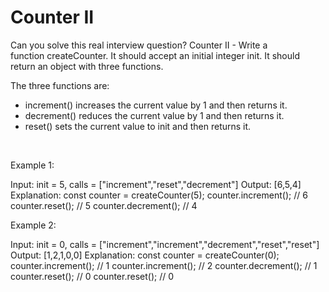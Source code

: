 # Counter II

Can you solve this real interview question? Counter II - Write a function createCounter. It should accept an initial integer init. It should return an object with three functions.

The three functions are:

 * increment() increases the current value by 1 and then returns it.
 * decrement() reduces the current value by 1 and then returns it.
 * reset() sets the current value to init and then returns it.

 

Example 1:


Input: init = 5, calls = ["increment","reset","decrement"]
Output: [6,5,4]
Explanation:
const counter = createCounter(5);
counter.increment(); // 6
counter.reset(); // 5
counter.decrement(); // 4


Example 2:


Input: init = 0, calls = ["increment","increment","decrement","reset","reset"]
Output: [1,2,1,0,0]
Explanation:
const counter = createCounter(0);
counter.increment(); // 1
counter.increment(); // 2
counter.decrement(); // 1
counter.reset(); // 0
counter.reset(); // 0